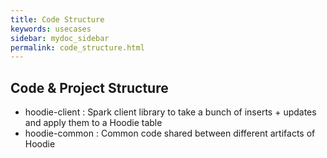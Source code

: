 ```yaml
---
title: Code Structure
keywords: usecases
sidebar: mydoc_sidebar
permalink: code_structure.html
---
```


## Code & Project Structure

 * hoodie-client     : Spark client library to take a bunch of inserts + updates and apply them to a Hoodie table
 * hoodie-common     : Common code shared between different artifacts of Hoodie





